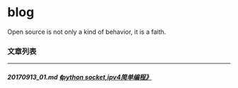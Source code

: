 # blog
Open source is not only a kind of behavior, it is a faith.
### 文章列表
---
##### 20170913_01.md [《python socket,ipv4简单编程》](20170913_01.md)
